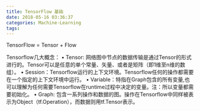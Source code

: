 ```yaml
---
title: TensorFlow 基础
date: 2018-05-16 03:36:37
categories: Machine-Learning
tags:
---
```


TensorFlow = Tensor + Flow

Tensorflow几大概念：
• Tensor: 网络图中节点的数据传输是通过Tensor的形式进行的。Tensor可以是任意的单个常量、矢量、或者是矩阵（即1维至n维的数组）。
• Session：Tensorflow运行的上下文环境。Tensorflow任何的操作都需要在一个指定的上下文环境中运行。
• Variable：特指在Graph包含的所有变量,也可以理解为任何需要Tensorflow在runtime过程中决定的变量。注：所以变量都需要初始化。
• Graph: 包含一系列操作和数据的图。操作在Tensorflow中同样被表示为Object（tf.Operation），而数据则用tf.Tensor表示。

